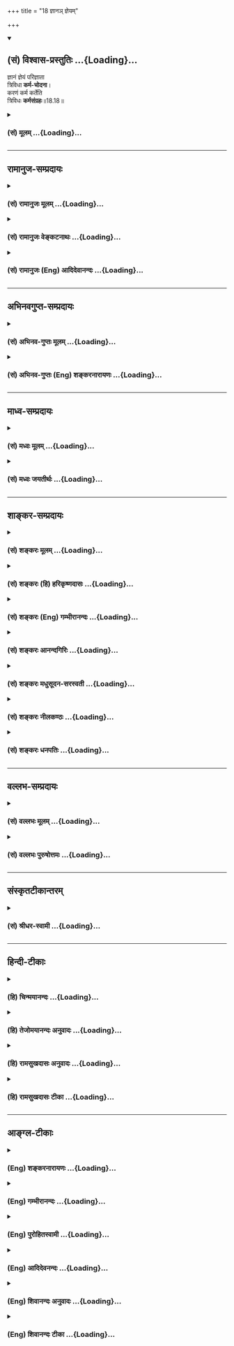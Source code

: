 +++
title = "18 ज्ञानञ् ज्ञेयम्"

+++
<div class="js_include" newlevelforh1="2" title="(सं) विश्वास-प्रस्तुतिः" unfilled url="/mahAbhAratam/vyAsaH/shlokashaH/06-bhIShma-parva/03-bhagavad-gItA-parva/saMskRtam/vishvAsa-prastutiH/18_moxa-saMnyAsa-yogaH/18_jnAna~n_jneyam.md">
<details open><summary><h2>(सं) विश्वास-प्रस्तुतिः ...{Loading}...</h2></summary>

ज्ञानं ज्ञेयं परिज्ञाता  
त्रिविधा **कर्म-चोदना**।  
करणं कर्म कर्तेति  
त्रिविधः **कर्मसंग्रहः**॥18.18॥
</details>
</div>
<div class="js_include collapsed" newlevelforh1="3" title="(सं) मूलम्" unfilled url="/mahAbhAratam/vyAsaH/shlokashaH/06-bhIShma-parva/03-bhagavad-gItA-parva/saMskRtam/mUlam/18_moxa-saMnyAsa-yogaH/18_jnAna~n_jneyam.md">
<details><summary><h3>(सं) मूलम् ...{Loading}...</h3></summary>

ज्ञानं ज्ञेयं परिज्ञाता त्रिविधा कर्मचोदना।  
करणं कर्म कर्तेति त्रिविधः कर्मसंग्रहः।।18.18।।
</details>
</div>


_________________
## रामानुज-सम्प्रदायः
<div class="js_include collapsed" newlevelforh1="3" title="(सं) रामानुजः मूलम्" unfilled url="/mahAbhAratam/vyAsaH/shlokashaH/06-bhIShma-parva/03-bhagavad-gItA-parva/saMskRtam/rAmAnujaH/mUlam/18_moxa-saMnyAsa-yogaH/18_jnAna~n_jneyam.md">
<details><summary><h3>(सं) रामानुजः मूलम् ...{Loading}...</h3></summary>

।।18.18।।**ज्ञानं** कर्तव्यकर्मविषयं ज्ञानम्; **ज्ञेयं** च कर्तव्यं
कर्म; **परिज्ञाता** तस्य बोद्धा इति **त्रिविधा कर्मचोदना**
बोधबोद्धव्यबोद्धृयुक्तो ज्योतिष्टोमादिकर्मविधिः इत्यर्थः। तत्र
बोद्धव्यरूपं कर्म त्रिविधं संगृह्यते **करणं कर्म कर्ता इति।** करणं
साधनभूतं द्रव्यादिकम्; कर्म यागादिकम्; कर्ता अनुष्ठाता इति।

</details>
</div>
<div class="js_include collapsed" newlevelforh1="3" title="(सं) रामानुजः वेङ्कटनाथः" unfilled url="/mahAbhAratam/vyAsaH/shlokashaH/06-bhIShma-parva/03-bhagavad-gItA-parva/saMskRtam/rAmAnujaH/venkaTanAthaH/18_moxa-saMnyAsa-yogaH/18_jnAna~n_jneyam.md">
<details><summary><h3>(सं) रामानुजः वेङ्कटनाथः ...{Loading}...</h3></summary>

  
  
।।18.18।। एवं सात्त्विकत्यागो विशोधितः अथ तदर्थंनित्यसत्त्वस्थः \[2।45\]
इत्यादिभिर्बहुधा प्राक्प्रसक्तसत्त्वोपादेयता निरवशेषं विशोध्या तत्र
मध्ये कर्मचोदनाप्रकारादिकथनं कथं सङ्गच्छते इत्यत्राऽऽह -- सर्वमिति।
कर्मचोदनाप्रकारोक्तिस्तदनुबन्धिषु ज्ञानादिषु गुणतस्त्रैविध्यं
प्रपञ्चयितुमित्यर्थः। कर्तव्यकर्मविषयमित्यादि ज्ञानज्ञेयज्ञातृशब्दाः
सामान्यविषया अपि कर्मचोदनात्रैविध्यार्थत्वाद्विशेषपरा इति भावः। एतेन
ज्ञानशब्दस्यात्र शास्त्रपरत्वव्याख्या निरस्ता।
प्रवर्तकवचनरूपचोदनास्वरूपविलक्षणानां ज्ञानादीनां कथं चोदनाभेदत्वोक्तिः
इत्यत्राऽऽह -- बोधबोद्धव्यबोद्धृयुक्त इति। ज्ञानादीनां
चोदनानुबन्धित्वमात्रेण विधाशब्दोक्तं प्रकारत्वमित्यर्थः। एवंत्रिविधः
कर्मसङ्ग्रहः इत्यत्र हेतुद्वयसहितस्वरूपेण
त्रैविध्यम्। अनुक्तविषयत्रैविध्यान्तरोक्तिशङ्काव्युदासाय त्रिष्वन्यतमं
विविच्यत इत्याह -- तत्रेति। सङ्ग्रहशब्दस्य कर्मणि व्युत्पत्तिमाह --
संगृह्यत इति। कर्मैव सङ्ग्रह इति कर्मधारयः; कर्मणो वा सङ्ग्रहः।
व्रीहिभिर्यजेत \[आप.श्रो.6।31।24\]दध्ना जुहोति \[आप.श्रौ.6।25।10\]
इत्यादिप्रतिपादितं क्रियाकरणमिह करणशब्देनोच्यते। फलापेक्षया तु कर्मण एव
करणत्वादित्यभिप्रायेणाऽऽहसाधनभूतं द्रव्यादिकमिति। आदिशब्देन
जात्यादिग्रहणम्। नन्वत्र ज्ञायतेऽनेनेति ज्ञानं; तदेव करणमित्युच्यते
ज्ञानादित्रयमेव हि करणकर्मकर्तृशब्दैर्विवृतमिति युक्तम् अत एव हिज्ञानं
कर्म च कर्ता च इत्यनन्तरानुवादसङ्गतिरिति चेत् -- मैवं;
शब्दस्वारस्याभावात्; उक्तमात्रस्य च शब्दान्तरेण पुनरभिधाने
प्रयोजनाभावात् उक्तावान्तरविभजनस्य तु विवेकोपयुक्तत्वादिति भावः।
कर्तृकरणसमभिव्याहारात्कर्मशब्दोऽपि कारकविशेषविषय इति शङ्कामपाकरोतिकर्म
यागादिकमिति। क्रियास्वरूपं हि गुणतस्त्रिविधं विभजिष्यत इति भावः।
नियोज्यावस्थतयापरिज्ञाता इति निर्दिष्ट एवानुष्ठात्रवस्थतया पुनः
कर्मशेषतया तत्प्रकारत्वेनकर्ता इति व्यपदिश्यत इत्याह -- कर्ता
अनुष्ठातेति।  
  

</details>
</div>
<div class="js_include collapsed" newlevelforh1="3" title="(सं) रामानुजः (Eng) आदिदेवानन्दः" unfilled url="/mahAbhAratam/vyAsaH/shlokashaH/06-bhIShma-parva/03-bhagavad-gItA-parva/saMskRtam/rAmAnujaH/english/AdidevAnandaH/18_moxa-saMnyAsa-yogaH/18_jnAna~n_jneyam.md">
<details><summary><h3>(सं) रामानुजः (Eng) आदिदेवानन्दः ...{Loading}...</h3></summary>

18.18 (i) 'Knowledge' means this knowledge about the acts which ought to be performed. (ii) The 'object of knowledge' is the act which ought to be performed. (iii) 'The knower' is the person who knows that act. The meaning is that the injunction to do acts, like Jyotistoma etc., is a combination of knowledge, object of knowledge, and the knower. Among these, action itself, which is the object of knowledge, is briefly described as threefold - these being the instrument, action and the agent. The instrument forms the materials etc., which are the means. The action consists of the sacrifice etc. The agent is the performer.

</details>
</div>


_________________
## अभिनवगुप्त-सम्प्रदायः
<div class="js_include collapsed" newlevelforh1="3" title="(सं) अभिनव-गुप्तः मूलम्" unfilled url="/mahAbhAratam/vyAsaH/shlokashaH/06-bhIShma-parva/03-bhagavad-gItA-parva/saMskRtam/abhinava-guptaH/mUlam/18_moxa-saMnyAsa-yogaH/18_jnAna~n_jneyam.md">
<details><summary><h3>(सं) अभिनव-गुप्तः मूलम् ...{Loading}...</h3></summary>

।।18.18।। ज्ञानमिति। कर्मणि चोदना प्रवृत्तीच्छा। तत्समये येषाम्
अबोधमात्रनिष्ठत्वात् ज्ञानज्ञेयज्ञातृश्रुतिवाच्यता ( -- वाच्यतया );
तेषामेव सम्यग्ग्रहणरूपं यत् फलाभिसंधानेन आत्मीयबुद्ध्या स्वीकरणम्;
अहमेतत् भोक्ष्ये; यतो मया कृतम् इत्येवं रूपम् तत्समये तथा
निर्वर्त्तनावसरे करणकर्मकर्तृशब्दाभिधेयत्वम्; आविष्टत्वात्। अतो योगिनाम्
आवेशो नास्तीति तान् प्रति करणादिगिरां प्रसङ्गो नास्ति; अपि तु
ज्ञानादिमात्रे +++(K ज्ञानमात्र एव )+++ एव \[ इति \] तात्पर्यम्।

</details>
</div>
<div class="js_include collapsed" newlevelforh1="3" title="(सं) अभिनव-गुप्तः (Eng) शङ्करनारायणः" unfilled url="/mahAbhAratam/vyAsaH/shlokashaH/06-bhIShma-parva/03-bhagavad-gItA-parva/saMskRtam/abhinava-guptaH/english/shankaranArAyaNaH/18_moxa-saMnyAsa-yogaH/18_jnAna~n_jneyam.md">
<details><summary><h3>(सं) अभिनव-गुप्तः (Eng) शङ्करनारायणः ...{Loading}...</h3></summary>

18.18 Jnanam etc. Prompting-in-action : the will to exert. At that time
those things which - because they exist in one's thought alone - are
referable by the terms knowledge, obect-of-knowledge and
knowing-subject; at the time of that will (to exert) taking the form 'I
shall enjoy it; for it is caused by me' as well as at the time of
executing th act, the very same things-because they are fully absorbed
\[in desire for fruits\] - get the names instrument, object and agent.
Therefore, because there is no such absorption \[in desire for fruits\]
in the case of the men of Yoga, there is no room in their action for the
expressions instrument etc.; rather they exist only as knowledge etc.
This is the purport here. Now \[the Lord\] speaks to explain, in brief,
the classification of all these six items, basing on the classification
of the Strands :-

</details>
</div>


_________________
## माध्व-सम्प्रदायः
<div class="js_include collapsed" newlevelforh1="3" title="(सं) मध्वः मूलम्" unfilled url="/mahAbhAratam/vyAsaH/shlokashaH/06-bhIShma-parva/03-bhagavad-gItA-parva/saMskRtam/madhvaH/mUlam/18_moxa-saMnyAsa-yogaH/18_jnAna~n_jneyam.md">
<details><summary><h3>(सं) मध्वः मूलम् ...{Loading}...</h3></summary>

।।18.18।। एवं तर्हि न पुरुषमपेक्ष्य विधिः; अकर्तृत्वादित्यत आह --
ज्ञानमिति। त्रिविधा कर्मचोदना एतत् त्रिविधमपेक्ष्य कर्मविधिरिति
त्रिविधेत्युच्यते। कारणानि सङ्क्षिप्याऽऽह -- करणमिति। कर्मसंग्रहः
कर्मकारणसंग्रहः। अधिष्ठानादि कारण एवान्तर्भूतम्। तथा ह्यृग्वेदखिलेषु --
ज्ञानं ज्ञेयं ज्ञानिनं च ह्यपेक्ष्य विधिरुत्थितः। करणं चैव कर्ता च
कर्मकारणसंग्रह इति। अकर्तृत्वेऽपि
विधिद्वारेश्वरप्रसादादिच्छोत्पत्त्योक्तकारणैः कर्मद्वारा पुरुषार्थो
भवतीति। ईश्वराधीनत्वेऽपि विधिद्वारा नियतस्तेनैव। यदि चेच्छादिर्जायते
तर्हि कारितमेवेश्वरेण। फलं च नियतम्। वस्तुतोऽकर्तृत्वेऽपि आभिमानिकं
कर्तृत्वं तस्यैव। स्वातन्त्र्यं च जडमपेक्ष्यैवेति न
प्रवृत्तिविधिवैयर्थ्यम्। सर्वं चैतदनुभवोक्तप्रमाणसिद्धमिति न पृथक्
प्रमाणमुच्यते।

</details>
</div>
<div class="js_include collapsed" newlevelforh1="3" title="(सं) मध्वः जयतीर्थः" unfilled url="/mahAbhAratam/vyAsaH/shlokashaH/06-bhIShma-parva/03-bhagavad-gItA-parva/saMskRtam/madhvaH/jayatIrthaH/18_moxa-saMnyAsa-yogaH/18_jnAna~n_jneyam.md">
<details><summary><h3>(सं) मध्वः जयतीर्थः ...{Loading}...</h3></summary>

।।18.18।। यदि न जीवस्य कारणत्वं कथं तर्हि तज्ज्ञानादेरुत्तरवाक्ये कर्मणां
मूलकारणत्वमुच्यते ज्ञानादित्रयं कर्मणां प्रवर्त्तकमितीत्याशङ्क्य
तस्यार्थान्तरं विवक्षुस्तन्निवर्त्यामाशङ्कामाह -- **एवं तर्ही**ति। यदि
जीवो न कर्मणां कारणमित्यर्थः। विधिः श्रौतः स्मार्तश्च। न प्रवर्तेत ततश्च
तद्वैयर्थ्यप्रसङ्ग इति शेषः। एवं तर्हीत्युक्तस्यैव विवरणम् --
**अकर्तृत्वादि**ति। जीवस्य घटवदिति शेषः। ननु ज्ञानादिरूपेण
कर्मचोदनायास्त्रैविध्यमयुक्तम्; अनुपयुक्तं च कथमुच्यते नियोक्तुः प्रेरणं
हि विधिः; न च तज्ज्ञानादित्रयरूपम्। न चानेनोक्तशङ्कानिवृत्तिरित्यत आह --
**त्रिविधे**ति। स्पष्टप्रतीत्यर्थोऽनुवादः। इत्यत्रेति शेषः। एतत्
ज्ञानादिकम्। कर्मविधिः प्रवर्तते; जीवं प्रतीति शेषः। इतिशब्दो हेतौ।
त्रिविधेत्युच्यते कर्मचोदना निमित्तकनैमित्तिकभावेनाभेदोपचार इत्यर्थः।
कर्मकारणानामुक्तत्वात्किमिदं पुनरुच्यते इत्यत आह -- **कारणानी**ति। तर्हि
कर्मसङ्ग्रह इति कथं कारणसङ्ग्रहः इति वक्तव्यत्वादित्यत आह --
**कर्मे**ति। कर्मशब्देन तत्कारणानि लक्ष्यन्त इत्यर्थः। यदि पञ्चानां
कारणानामयं सङ्ग्रहस्तर्हि कस्य कुत्रान्तर्भावः इत्यत आह --
**अधिष्ठानादी**ति। आदिपदेन दैवपदोक्तमदृष्टं
गृह्यते। कांस्यपात्र्याभुङक्तेदैवेन कृतमन्यथा इत्यादिवत्साधकतमत्वेन
विवक्षितत्वात्विवक्षातः कारकाणि भवन्ति इति वचनात्। न चादिपदेन चेष्टायाः
सङ्ग्रहः तत्र कारकान्तर्भावस्यैवौचित्यात्; कर्मेति पृथग्ग्रहणाच्च। न च
कर्मादृष्टङ्कर्म चेष्टा इत्यन्यत्र व्याख्यातत्वात्। कर्तुरीप्सिततमं कर्म
\[अष्टा.1।4।49\] इति कश्चित्। तदसत्; पञ्चसु कारणेषु
तस्यागृहीतत्वात्। श्लोकार्थे श्रुतिसम्मतिं चाऽऽह -- **तथा ही**ति।
कर्मेत्यावर्तनीयम्। तत्रैकं व्यस्तम्; परं समस्तम्। ननुज्ञानं ज्ञेयं
इत्यनेन कथमुक्तशङ्कानिरासः इत्यत आह -- **अकर्तृत्वेऽपी**ति।
अपराधीनकर्तृत्वाभावेऽपि जीवस्य न तं प्रति विधिवैयर्थ्यम्। कुतः इति
हेतोरित्यन्वयः। विधिशब्देन तत् ज्ञानमुपलक्ष्यते इच्छेत्यनेन प्रयत्नोऽपि।
उक्तकारणैरधिष्ठानादिभिः। अनेन ज्ञानं विधिविषयं
चेच्छाप्रयत्नलक्षणमधिष्ठानादिलक्षणं पुरुषार्थलक्षणं च परिज्ञाता सर्वज्ञ
ईश्वरश्च सर्वप्रेरको जीवे सन्निहितोऽस्ति। अतस्तं प्रति कर्मचोदनेत्यर्थः
सूचितो भवति। **एतदुक्तं भवति** -- नापराधीनकर्तृत्वं विधिविषयत्वे
प्रयोजकं येन जीवं प्रति कमविधिवैयर्थ्यं स्यात्। तथा सतीश्वरस्याऽपि
विधिविषयत्वापातात्; किन्तु यस्य स्वसम्बन्धितया विधिज्ञानं कर्म तत्फलं
चोद्दिश्येच्छा,तदनुगुणश्च प्रयत्नोऽधिष्ठानादिसन्निधानं कर्मसम्बन्धः
फलभाक्त्वं चास्ति। तं प्रति कर्मविधयः प्रवर्तन्ते। अस्ति चेदं समस्तं
परमेश्वरप्रसादायत्तं जीव इति कथं न तं प्रति कर्मविधयः स्युः
एतत्सङ्ग्रहवाक्यमुत्तरवाक्यैर्विव्रीयते। नन्वीश्वरश्चेत्प्रेरको
जीवशरीरेऽभ्युपगतस्तदा तत्प्रसादादेवेच्छाप्रयत्नयोरुत्पादनात्। किन्तु
विधिज्ञानमङ्गीक्रियत इत्यत आह -- **ईश्वरे**ति। इच्छति प्रयतते चेति शेषः।
अनेन विधिद्वारेश्वरप्रसादादिच्छोत्पत्त्येतद्विवृतं भवति। उक्तकारणैः कर्म
भवतीत्युक्तम्; तेनाधिष्ठानादीनां स्वव्यापारे स्वातन्त्र्यं प्राप्तं
तन्निरासार्थमाह -- **यदि चे**ति। ईश्वरेणैव कर्म अधिष्ठानादीनि
निमित्तमात्राणि कृत्वा कारितं भवति। अत्र णिचं प्रयुञ्जानस्य
स्वातन्त्र्यं चेति वक्ष्यमाणाभिप्रायः। कर्मद्वारा पुरुषार्थो भवतीति
पुरुषार्थसाधने कर्मणां प्राधान्यं प्राप्तमत आह -- **फलं चे**ति।
ईश्वरेणैवेति वर्तते; यद्वायदि च इत्यादिना वाक्यद्वयेन विधिविषयतासिद्धये
कर्मफलसम्बन्धस्य काकतालीयता निराक्रियते। इदं च नेश्वरमुक्तजडेषु
विध्यविषयेष्वस्ति; किन्तु संसारिष्वेवेति भवति प्रयोजकम्। एवमेकं गीतोक्तं
कारणमुक्त्वा भाष्यकारः कारणान्तरं चाऽऽह -- **वस्तुत** इति। वस्तुतः
परमार्थतः। अभिमानिकमहङ्कारकारितं भ्रान्तिप्रतीतम्। तस्य जीवस्य;
एवेत्यवधारणेनास्य जीवं प्रति विधिप्रवृत्तौ प्रयोजकत्वं समर्थयते।
परमेश्वरकृतासु क्रियासु स्वस्य स्वातन्त्र्यं मन्यमानस्यापराधिनो
विधिबन्धलक्षणो दण्ड इति भावः। प्रकारान्तरमाह -- **स्वातन्त्र्यं चे**ति।
तस्येति वर्तते। स्यादिदं विधिप्रवृत्ति(प्रवृत्तिविधि इति पाठः
कृष्णाचार्याणाम्)वैयर्थ्यम्। यदि जीवस्य क्रियास्वातन्त्र्यलक्षणं
कर्तृत्वं सर्वथा न स्यात्। न चैवम्; ईश्वरायत्तस्य तस्याङ्गीकारात्
अपराधीनापेक्षया तदभावोक्तेः। न चैवं जडतौल्यमित्यत आह --
**जडमपेक्ष्ये**ति। अधिकमिति शेषः। जडं हि तदा परकृतेन नोदनादिना
क्रियावद्भवति। न त्वागन्तुककारणमन्तरेण स्वेच्छया जीवस्त्वनादिसिद्धया
परमेश्वरप्रसादायत्तया सत्तातुल्यया क्रियाशक्त्या कर्तेति युक्तस्तं प्रति
कर्मविधिरिति। नन्वेतत्सर्वं कुतः प्रमाणात्प्रतिपत्तव्यं इत्यत आह --
**सर्वं चे**ति। अनुभवेनोक्तप्रमाणैश्च विधिज्ञाने
सतीच्छोत्पत्तिरित्यादिकं अनुभवसिद्धम्। ईश्वरप्रसादात् इत्यादिकं
तुयथानियुक्तोऽस्मि इत्याद्युदाहृतागमसिद्धम्। पृथक् पुनः।

</details>
</div>


_________________
## शाङ्कर-सम्प्रदायः
<div class="js_include collapsed" newlevelforh1="3" title="(सं) शङ्करः मूलम्" unfilled url="/mahAbhAratam/vyAsaH/shlokashaH/06-bhIShma-parva/03-bhagavad-gItA-parva/saMskRtam/shankaraH/mUlam/18_moxa-saMnyAsa-yogaH/18_jnAna~n_jneyam.md">
<details><summary><h3>(सं) शङ्करः मूलम् ...{Loading}...</h3></summary>

।।18.18।। --,**ज्ञानं** ज्ञायते अनेन इति सर्वविषयम् अविशेषेण उच्यते। तथा
**ज्ञेयं** ज्ञातव्यम्; तदपि सामान्येनैव सर्वम् उच्यते। तथा **परिज्ञाता**
उपाधिलक्षणः अविद्याकल्पितः भोक्ता। इति एतत् त्रयम् अविशेषेण सर्वकर्मणां
प्रवर्तिका **त्रिविधा** त्रिप्रकारा कर्मचोदना। ज्ञानादीनां हि त्रयाणां
संनिपाते हानोपादानादिप्रयोजनः सर्वकर्मारम्भः स्यात्। ततः पञ्चभिः
अधिष्ठानादिभिः आरब्धं वाङ्मनःकायाश्रयभेदेन त्रिधा राशीभूतं त्रिषु
करणादिषु संगृह्यते इत्येतत् उच्यते -- **करणं** क्रियते अनेन इति बाह्यं
श्रोत्रादि; अन्तःस्थं बुद्ध्यादि; **कर्म** ईप्सिततमं कर्तुः क्रियया
व्याप्यमानम्; **कर्ता** करणानां व्यापारयिता उपाधिलक्षणः; **इति
त्रिविधः** त्रिप्रकारः **कर्मसंग्रहः;** संगृह्यते अस्मिन्निति संग्रहः;
कर्मणः संग्रहः कर्मसंग्रहः; कर्म एषु हि त्रिषु समवैति; तेन अयं त्रिविधः
कर्मसंग्रहः।। अथ इदानीं क्रियाकारकफलानां सर्वेषां गुणात्मकत्वात्
सत्त्वरजस्तमोगुणभेदतः त्रिविधः भेदः वक्तव्य इति आरभ्यते --,

</details>
</div>
<div class="js_include collapsed" newlevelforh1="3" title="(सं) शङ्करः (हि) हरिकृष्णदासः" unfilled url="/mahAbhAratam/vyAsaH/shlokashaH/06-bhIShma-parva/03-bhagavad-gItA-parva/saMskRtam/shankaraH/hindI/harikRShNadAsaH/18_moxa-saMnyAsa-yogaH/18_jnAna~n_jneyam.md">
<details><summary><h3>(सं) शङ्करः (हि) हरिकृष्णदासः ...{Loading}...</h3></summary>

।।18.18।। इस प्रकार शास्त्रके आशयका उपसंहार करके अब कर्मोंका प्रवर्तक
बतलाया जाता है --, ज्ञान -- जिसके द्वारा कोई पदार्थ जाना जाय। यहाँ ज्ञान
शब्दसे सामान्यभावसे सर्व पदार्थविषयक ज्ञान कहा गया है। वैसे ही ज्ञेय
अर्थात् जाननेमें आनेवाला पदार्थ; यह भी सामान्य भावसे समस्तका ही वर्णन
है। तथा परिज्ञाता अर्थात् उपाधियुक्त अविद्याकल्पित भोक्ता; इस प्रकार जो
यह इन तीनोंका समुदाय है; यही सामान्यभावसे समस्त कर्मोंकी प्रवर्तक तीन
प्रकारकी कर्मचोदना है। क्योंकि उक्त ज्ञान आदि तीनोंके सम्मिलित होनेपर ही
त्याग और ग्रहण आदि जिनके प्रयोजन हैं; ऐसे समस्त कर्मोंका आरम्भ होता है।
अब अधिष्ठानादि पाँच हेतुओंसे जिसकी उत्पत्ति है तथा मन; वाणी और शरीररूप
आश्रयोंके भेदसे जिसके तीन वर्ग किये गये हैं; ऐसे समस्त कर्म; करण आदि तीन
कारकोंमें संगृहीत हैं। यह बात बतलायी जाती है -- करण -- जिसके द्वारा कर्म
किया जाय; अर्थात् श्रोत्रादि दस बाह्य इन्द्रियाँ और बुद्धि आदि
चार,अन्तःकरण। कर्म -- जो कर्ताका अत्यन्त इष्ट हो और क्रियाद्वारा सम्पादन
किया जाय। कर्ता -- श्रोत्रादि करणोंको अपनेअपने व्यापारमें नियुक्त
करनेवाला उपाधिस्वरूप जीव। इस प्रकार यह त्रिविध कर्मसंग्रह है। जिनमें कुछ
संगृहीत किया जाय उसका नाम संग्रह है; अतः कर्मोंके संग्रहका नाम
कर्मसंग्रह है क्योंकि इन तीन कारकोंमें ही कर्म संगृहीत है। इसलिये यह तीन
प्रकारका कर्मसंग्रह है।

</details>
</div>
<div class="js_include collapsed" newlevelforh1="3" title="(सं) शङ्करः (Eng) गम्भीरानन्दः" unfilled url="/mahAbhAratam/vyAsaH/shlokashaH/06-bhIShma-parva/03-bhagavad-gItA-parva/saMskRtam/shankaraH/english/gambhIrAnandaH/18_moxa-saMnyAsa-yogaH/18_jnAna~n_jneyam.md">
<details><summary><h3>(सं) शङ्करः (Eng) गम्भीरानन्दः ...{Loading}...</h3></summary>

18.18 Jnanam, knowledge (-being derived in the sense of 'that through
which something is known', jnana means knowledge concerning all things
in general-): so also jneyam, the object of knowledge (-that also is a
reference to all objects in general-); similarly, parijnata, the knower,
the experiencer, a product of ignorance, who partakes of the nature of
the limiting adjuncts;-thus, this tripartite group formed by these is
the trividha, threefold; karma-codana, inducement ot action, inducer of
all actions in general. For, it is when the three, viz knowledge etc.,
combine that commencement of all actions meant either for acceptance or
rejection \[Acceptance, rejection or indifference.\] are possible. After
that, what are initiated by the five, viz locus etc., and are grouped in
three ways according to the differences of their being based on speech,
mind and body become comprehended under the three, viz instrument etc.
This is what is being stated: Karma-sangrahah, the comprehension \[It is
well know that actions are based on the three-instrument etc.\] of
actions; iti, comes under; trividhah, three heads, three classes; viz
karanam, the instrument (-derived in the sense of that through which
anything is done-), i.e. the external (organs) (ear etc.) and the
internal (organs) (intellect etc.); karma, the object (-derivatively
meaning that which is most cherished by the subject and is achieved
through an act-); and karta, the subject (agent), who employs the
instrument etc., who partakes of the nature of the limiting adjuncts.
Sangrahah is derived thus: that in which something is comprehended. The
comprehension of action (karma) is karma-sangrahah. Indeed, action
becomes included in these three. Hence is this 'threefold comprehension
of action'. Now then, since action, instrument and result are all
constituted by the gunas, it becomes necessary to state the three fold
variety in them based on the differences among the gunas, viz sattva,
rajas and tamas. Hence it is begun:

</details>
</div>
<div class="js_include collapsed" newlevelforh1="3" title="(सं) शङ्करः आनन्दगिरिः" unfilled url="/mahAbhAratam/vyAsaH/shlokashaH/06-bhIShma-parva/03-bhagavad-gItA-parva/saMskRtam/shankaraH/AnandagiriH/18_moxa-saMnyAsa-yogaH/18_jnAna~n_jneyam.md">
<details><summary><h3>(सं) शङ्करः आनन्दगिरिः ...{Loading}...</h3></summary>

।।18.18।। शास्त्रार्थोपसंहारानन्तर्यमथेत्युक्तमिदानीमिति
प्रवर्तकोपदेशापेक्षावस्थोक्ता। कर्मणां; येषु विदुषां नाधिकारोऽविदुषां
चाधिकारस्तेषामित्यर्थः। ज्ञानशब्दस्य करणव्युत्पत्त्या
ज्ञानमात्रार्थत्वमाह -- **ज्ञानमिति।** ज्ञेयशब्दस्यापि तद्वदेव
ज्ञातव्यमात्रार्थत्वमाह -- **तथेति।** उपाधिलक्षणत्वं
तत्प्रधानत्वमुपहितत्वं तस्यावस्तुत्वार्थमविद्याकल्पितविशेषणम्। एतदेव
त्रयं सर्वकर्मप्रवर्तकमित्याह -- **इत्येतदिति।** सर्वकर्मणां
प्रवर्तकमित्यध्याहर्तव्यम्। चोदनेति क्रियायाः प्रवर्तकं वचनमिति
भाष्यानुसारेण चोदनाशब्दार्थमाह -- **प्रवर्तिकेति।** सर्वकर्मणामिति
पूर्वेण संबन्धः। त्रैविध्यं ज्ञानादिना प्रागुक्तं; कर्मणां चोदनेति
विग्रहः। तेषां सर्वकर्मप्रवर्तकत्वमनुभवेन साधयति -- **ज्ञानादीनामिति।**
हानोपादानादीत्यादिपदेनोपेक्षा विवक्षिता। करणमित्यादेस्तात्पर्यमाह --
**तत इति।** ज्ञानादीनां प्रवर्तकत्वादित्यर्थः। उक्तेऽर्थे
श्लोकभागमवतारयति -- **इत्येतदिति।** बाह्यमन्तःस्थं च द्विविधं करणं
करणव्युत्पत्त्या कथयति -- **करणमिति।** उक्तलक्षणं कर्मैव स्फुटयति --
**कर्तुरिति।** स्वतन्त्रो हि कर्ता स्वातन्त्र्यं च कारकाप्रयोज्यस्य
तत्प्रयोक्तृत्वमित्याह -- **कर्तेति।** कथमुक्ते त्रिविधे कर्म संगृह्यते
तत्राह -- **कर्मेति।** कर्मणो हि प्रसिद्धं कारकाश्रयत्वमिति भावः।

</details>
</div>
<div class="js_include collapsed" newlevelforh1="3" title="(सं) शङ्करः मधुसूदन-सरस्वती" unfilled url="/mahAbhAratam/vyAsaH/shlokashaH/06-bhIShma-parva/03-bhagavad-gItA-parva/saMskRtam/shankaraH/madhusUdana-sarasvatI/18_moxa-saMnyAsa-yogaH/18_jnAna~n_jneyam.md">
<details><summary><h3>(सं) शङ्करः मधुसूदन-सरस्वती ...{Loading}...</h3></summary>

।।18.18।। पूर्वमधिष्ठानादिपञ्चकस्य क्रियाहेतुत्वेनात्मनः
सर्वकर्मासंस्पर्शित्वमुक्तं; संप्रति तमेवार्थं
ज्ञानज्ञेयादिप्रक्रियारचनया त्रैगुण्यभेदव्याख्यया च विवरीतुमुपक्रमते --
ज्ञानं ज्ञेयमिति। ज्ञानं विषयप्रकाशक्रिया। ज्ञेयं तस्य कर्म। परिज्ञाता
तस्याश्रयो भोक्तान्तःकरणोपाधिपरिकल्पितः। एतेषां त्रयाणां,सन्निपाते हि
हानोपादानादिसर्वकर्मारम्भः स्यादत एतत्त्रयं सर्वेषां कर्मणां प्रवर्तकं
तदेतदाह त्रिविधा कर्मचोदनेति। चोदनेति प्रवर्तकमुच्यतेचोदनेति क्रियायाः
प्रवर्तकं वचनमाहुः इति शाबरे;चोदना चोपदेशश्च विधिश्चैकार्थवाचिनः इति
भाट्टे च वचने क्रियाप्रवर्तकवचनत्वं यद्यपि चोदनापदशक्यतया प्रतीयते तथापि
वचनत्वं विहाय प्रवर्तकमात्रमिह लक्ष्यते ज्ञानादिषु वचनत्वाभावात्। एवंच
प्रेरणीयत्वं प्रेरकत्वं चानात्मन एव नात्मन इत्यभिप्रायः। तथा करणं
साधकतमं बाह्यं श्रोत्राद्यन्तस्थं बुद्ध्यादि। कर्म कर्तुरीप्सिततमं
क्रियया व्याप्यमानमुत्पाद्यमाप्यं विकार्यं संस्कार्यं च। कर्ता च
इतरकारकाप्रयोज्यत्वे सति सकलकारकाणां प्रयोक्ता क्रियाया
निर्वर्तकश्चिदचिद्ग्रन्थिरूप इति त्रिविधस्त्रिप्रकारः कर्म संगृह्यते
समवैत्यत्रेति कर्मसंग्रहः
कर्माश्रयश्चकारार्थादितिशब्दात्संप्रदानमपादानमधिकरणं च
राशित्रयान्तर्भूतं। एवं कारकषट्कमेव त्रिविधं क्रियाया आश्रयो नतु कूटस्थ
आत्मेत्यर्थः। कर्मप्रेरकस्य कर्माश्रयस्य च
कारकरूपत्वात्त्रैगुण्यात्मकत्वाच्चाकारकस्वभावो गुणातीतश्चात्मा
सर्वकर्मासंस्पर्शीत्यभिप्रायः। अथवा ज्ञानं प्रेरणारूपं लिङादिशब्दजन्यं;
ज्ञेयं तस्य ज्ञानस्य विषयत्वेन लिङादिशब्दस्वरूपं प्रेरकं; परिज्ञाता तस्य
ज्ञानस्याश्रयः प्रेरणीय इत्येवं त्रिविधा कर्मचोदना कर्म क्रिया
पुरुषव्यापाररूपा भावना तद्विषया चोदना प्रेरणा विधिरूपा
शाब्दीभावनेत्यर्थः। तथा करणं सेतिकर्तव्यताकं साधनं धात्वर्थः; कर्म
भाव्यं स्वर्गादिफलं; कर्ता फलकामनावान्पुरुषः क्रियाया निर्वर्तक इत्येवं
त्रिविधः कर्मसंग्रहः कर्मणः पुंव्यापाररूपस्यार्थभावनायाः संग्रहः
संक्षेपः। तदेवमर्थभावनारूपपुंप्रयत्नस्य विधेयस्याभावाच्छब्दभावनारूपो
विधिर्न शुद्धमात्मानं गोचरयति कारकाश्रयत्वाद्विधिविधेययोगः।
तदुक्तंत्रैगुण्यविषया वेदा निस्त्रैगुण्यो भवार्जुन इति। कारकाणां च
त्रैगुण्यरूपत्वमनन्तरमेव व्याख्यास्यत इत्यभिप्रायः। अत्र
प्रसङ्गाद्विधिश्चिन्त्यते प्रवृत्तिहेतुत्वेन। प्रेरणा
तावत्सर्वलोकानुभवसिद्धा। राज्ञा प्रेरितो बालेन प्रेरितो ब्राह्मणेन
प्रेरितोऽहमिति हि प्रवर्तमाना वक्तारो भवन्ति। सा च प्रवर्तना
प्रवर्तकराजादिनिष्ठा। तत्रोत्कृष्टस्य निकृष्टंप्रति प्रवर्तना आज्ञा
प्रेषणेति चोच्यते। निकृष्टस्योत्कृष्टंप्रति प्रवर्तना याञ्चा अध्येषणेति
चोच्यते। समस्य समं प्रत्युत्कर्षनिकर्षौदासीन्येन प्रवर्तना
अनुज्ञाऽनुमतिरिति चोच्यते। ते चाज्ञादयो ज्ञानविशेषा इच्छाविशेषा वा
चेतनधर्मा एव लोके प्रसिद्धाः; वेदे तु विधिनाहंप्रेरितः करोमीति
व्यवहर्तारो भवन्ति। तत्र स्वयमचेतनत्वादपौरुषेयत्वाच्च वैदिकस्य विधेर्न
चेतनधर्मेणाज्ञादिना प्रेरकता संभवत्यतः स्वधर्मेणैव साभ्युपगन्तव्या
गत्यन्तरासंभवात्। स एव च धर्मश्चोदना प्रवर्तना प्रेरणा विधिरुपदेशः
शब्दभावनेति चोच्यते। तत्र केचिदलौकिकमेव शब्दव्यापारं कल्पयन्ति। अन्ये तु
क्लृप्तेनैवोपपत्तौ नालौकिककल्पनां सहन्ते। प्रवर्तना हि
प्रवृत्तिहेतुर्व्यापारः। विधिशब्दस्य चाख्यातत्वेन दशलकारसाधारणेनोपाधिना
पुरुषप्रवृत्तिरूपार्थभावनांप्रति वाचकत्वं तज्ज्ञानहेतुत्वमिति यावत्। सा
च ज्ञातैवानुष्ठातुं शक्यत इति तद्धीहेतोरपि शब्दस्य तद्धेतुत्वं परंपरया
भवत्येव। तत्र विधिशब्दस्य पुरुषप्रवृत्तिरूपभावनाज्ञानहेतुर्व्यापारः
पुरुषप्रवृत्तिवाचकस्तद्वाचकशक्तिमत्तया विधिशब्दज्ञानं स एव च तस्य
प्रवृत्तिहेतुर्व्यापार इति प्रवर्तनाभिधानीयकं लभते। ज्ञानद्वारेणैव
शब्दस्य प्रवृत्तिजनकत्वात् ज्ञानजनकव्यापारातिरिक्तव्यापारकल्पने
मानाभावात् ज्ञानजनकश्च व्यापारस्तस्य स्वज्ञानं शक्तिज्ञाने
शक्तिविशिष्टस्वज्ञानं च। तत्राद्ययोरन्यतरस्य शब्दभावनात्वं तृतीयस्य तु
तत्र करणत्वमिति विवेकः। एवं स्थिते निष्कर्षः -- विधिना स्वज्ञानं जन्यते
प्रवर्तनात्वेनाभिधीयतेपीति विधिज्ञानमेव शब्दभावना तस्यां च
पुरुषप्रवृत्तिरूपार्थभावनैव भाव्यतयान्वेति। करणतया च
प्रवृत्तिवाचकशक्तिमद्विधिज्ञानमेव भावनासाध्यस्यापि फलावच्छिन्नां भावनां
प्रति करणत्वं फलकरणत्वादेव यागस्येव स्वर्गभावनां प्रति न विरुध्यते। तथाच
पुरुषः स्वप्रवृत्तिं भावयेत्। केनेत्यपेक्षायां
पुरुषप्रवृत्तिवाचकशक्तिमत्तया ज्ञातेन विधिशब्देनेतिकरणांशपूरणं।
कथमित्याकाङ्क्षायां अर्थवादैः स्तुत्वेतीतिकर्तव्यतांशपूरणं; इयं गौः
क्रय्येति लौकिके विधौ बहुक्षीरा जीवद्वत्सा स्त्र्यपत्या
समांसमीनेत्यादिलौकिकार्थवादवत्। समां समां प्रतिवर्षं प्रसूयते सा गौः।
नन्वाख्यातत्वेन विधिशब्दादुपस्थिता पुरुषप्रवृत्तिर्भाव्यतयान्वेतु; करणं
तु कथमनुपस्थिमन्वेति। उच्यते। विधिशब्दस्तावच्छ्रवणेनोपस्थापितस्तस्य
पुरुषप्रवृत्तिवाचकशक्तिरपि स्मरणेनोपस्थापिता तदुभयवैशिष्ट्यं
तन्निष्ठाज्ञातता च मनसेति वाचकशक्तिमत्तया ज्ञातो विधिशब्द उपस्थित एव।
अनेन यच्छक्नुयात्तद्भावयेदिति प्रतिशब्दं
स्वाध्यायविधितात्पर्याच्छब्दातिरिक्तेनोपस्थितमपि शाब्दबोधे भासत एव यथा
ज्योतिष्टोमादि नामधेयं यथावा लिङ्गविनियोज्यो मन्त्रः।
तदुक्तमाचार्यैरुद्भिदधिकरणेअनुपस्थितिविशेषमाविशिष्टे बुद्धिर्न भवति न
त्वनभिहितविशेषणेति एवमर्थवादानामुपस्थितिः। श्रोत्रेण प्राशस्त्यस्य तु
तैरेव लक्षणया तदुभयनिष्ठज्ञाततायास्तु,मनसेत्यर्थवादैः प्रशस्तत्वेन
ज्ञात्वेतीतिकर्तव्यतांशान्वयोऽप्युपपन्न एव। ननु किं प्राशस्त्यम्। न
तावत्फलसाधनत्वं; तस्ययागेन भावयेत्स्वर्गम् इत्यर्थभावनान्वयवशेन
विधिवाक्यादेव लब्धत्वान्नान्यत्प्रवृत्तावनुपयोगात्। उच्यते।
बलवदनिष्टाननुबन्धित्वं प्राशस्त्यं तच्च नेष्टहेतुत्वज्ञानाल्लभ्यते।
इष्टहेतावपि कलञ्जभक्षणादावनिष्टहेतुत्वस्यापि दर्शनात्। विहितश्येनफलस्य च
शत्रुवधायानिष्टानुबन्धित्वं दृष्टं; अतो यावत्साधनस्य फलस्य
चानिष्टहेतुत्वं नोच्यते तावदिष्टहेतुत्वेन ज्ञातेऽपि तत्र पुरुषो न
प्रवर्तते। अतएवोक्तंफलतोऽपि च यत्कर्म नानर्थेनानुबध्यते।
केवलप्रीतिहेतुत्वात्तद्धर्म इति कथ्यते इति। अतः स्वतः फलतो
वानर्थाननुबन्धित्वरूपप्राशस्त्यबोधनेनार्थवादा विधिशक्तिमुत्तम्भन्ति। क
उत्तम्भः स्वतः फलतो वार्थाननुबन्धित्वशङ्कायाः प्रवृत्तिप्रतिबन्धिकाया
विगमः। इदमेव च विधेः प्रवृत्तिजनने साहाय्यमर्थवादैः क्रियत इति
विधिरर्थवादसाकाङ्क्षः। एवमर्थवादा अप्यभिधया गौण्या वा वृत्त्या भूतमर्थं
वदन्तोऽपि स्वाध्यायविध्यापादितप्रयोजनवत्त्वलाभाय विधिसाकाङ्क्षाः सोऽयं
नष्टाश्वदग्धरथवत्संप्रयोगः; यथैकस्य दग्धस्य रथस्य जीवद्भिरश्वैरन्यस्य
विद्यमानस्य रथस्याविद्यमानाश्वस्य संप्रयोगः परस्परस्यार्थवत्त्वाय
तथार्थवादानां प्रयोजनांशो विधिना पूर्यते विधेश्च शब्दभावनाया
इतिकर्तव्यतांशोऽर्थवादैरिति। तदिदमुभयोः श्रवणे पूर्णमेव वाक्यमेकस्य
श्रवणे त्वन्यस्य कल्पनया पूरणीयम्। यथावसन्ताय कपिञ्जलानालभेत इति
विधावर्थवादांशोऽश्रुतोऽपि कल्प्यतेप्रतितिष्ठन्ति ह वा य एता
रात्रीरुपयन्ति इत्याद्यर्थवादे विध्यंशः। तथाच सूत्रंविधिना
त्वेकवाक्यत्वात्स्तुत्यर्थेन विधीनां स्युः इति। विधिना स्तुतिसाकाङ्क्षेण
प्रयोजनसाकाङ्क्षाणामर्थवादानामेकवाक्यत्वाद्विधीनां विधेयानां
स्तुत्यर्थेन स्तुतिप्रयोजनेन स्तुतिरूपे(च्छालाक्षणिकेन)ण
प्रयोजनसाकाङ्क्षेण लाक्षणिकेनार्थेन वानर्थक्याभावादर्थवादा धर्मे
प्रमाणानि स्युरिति तस्यार्थः। ननु य एव लौकिकाः शब्दास्त एव वैदिकास्त एव
चामीषामर्था इति न्यायाद्विधिशब्दस्य लोके यत्र शक्तिर्गृहीता वेदेऽपि
तदर्थकेनैव तेन भवितव्यं; लोके च प्रेषणादिपुरुषधर्मवाचित्वं क्लृप्तमिति
वेदे शब्दभावनावाचित्वं कथमुपपद्यते। उच्यते। लोकवेदयोरैकरूप्यमेव। तथाहि
लोके प्रेषणादिकं न तेन तेन रूपेण विधिपदवाच्यं अननुगमेन
नानार्थत्वप्रसङ्गात्तद्वदेव भावनावाचित्वोपपत्तेश्च; किंतु
प्रेषणाध्येषणानुज्ञास्वस्तिप्रवर्तनात्वमेकं; तच्च शब्दव्यापारेऽपि
तुल्यमिति तदेव लिङादिपदवाच्यं तच्च लौकिकशब्दे नास्त्येव। तत्र
राजादीनामेव प्रवर्तकत्वात्। प्रवर्तकव्यापार एव हि प्रेषणात्वेन इत्यादिना
न विधिपदवाच्यं किंतु प्रवर्तनात्वेन वाच्यं। प्रवर्तना प्रवर्तकत्वं च
राजादेरिव वेदस्याप्यनुभवसिद्धम्। ननु वेदेऽपि प्रवर्तनावानीश्वरः
कल्प्यतां लोके राजादिवत्तदुक्तंविधिरेव तावद्गर्भ इव श्रुतिकुमार्याः
पुंयोगे मानम् इति। न; वेदस्यापौरुषेयत्वात्। नहि वेदस्य कर्ता पुरुषो लोके
वेदे वा प्रसिद्धः। तत्कल्पने च तज्ज्ञानप्रामाण्यापेक्षया वेदप्रामाण्ये
निरपेक्षत्वेन स्थितं स्वतःप्रामाण्यं भग्नं स्यात्। बुद्धवाक्येऽपि
प्रामाण्यप्रसङ्गाच्च। ईश्वरवचनत्वे समानेऽपि बुद्धवाक्यं न प्रमाणं
वेदवाक्यं तु प्रमाणमिति सुभगाभिक्षुकन्यायप्रसङ्गः।
महाजनानामुभयसिद्धत्वाभावेन तत्परिग्रहापरिग्रहाभ्यामपि विशेषानुपपत्तेः।
ईश्वरप्रेरणायाः लोकवेदसाधारणत्वेन लोकेऽपि राजादीनां प्रेरकत्वं स्यात्।
ईश्वरप्रेरणायां स्थितायामेव राजादिरप्यसाधारणतया प्रेरक इति चेत् हन्त सा
तिष्ठतु न वा; किं त्विहाप्यसाधारणः प्रेरको वेद एव राजादिस्थानीय इत्यागतं
मार्गे। ईश्वरप्रेरणायाः साधारणाया असाधारणप्रेरणासहकारेणैव
प्रवर्तकत्वात्। किंच ईश्वरप्रेरणायां सर्वोऽपि विहितं कुर्यादेव ननु
कश्चिदपि लङ्घ्येत्। निषिद्धेऽपि चेश्वरप्रेरणास्त्येव। अन्यथा न कोऽपि
तत्र प्रवर्तेतेति तदपि विहितं स्यात्। तथाचोक्तंअज्ञो जन्तुरनीशोऽयमात्मनः
सुखदुःखयोः। ईश्वरप्रेरितो गच्छेत्स्वर्गं वा श्वभ्रमेव वा।
तस्माद्राजादिरिव वेदोऽपि स्वप्रवर्तनां ज्ञापयन्निच्छोपहारमुखेन
प्रवर्तयतीति सिद्धं लोकवेदयोरैकरूप्यम्। पूर्वमीमांसकानां स्वतन्त्रो
वेदो; ब्रह्ममीमांसकानां तु ब्रह्मविवर्तस्तत्परतन्त्रो वेद इति यद्यपि
विशेषस्तथापि श्वसिततुल्यत्वेन वेदस्यापौरुषेयत्वमुभयेषामपि समानम्। अत्र च
प्रवृत्त्यनुकूलव्यापारवत्त्वं प्रवर्तनात्वं सखण्डोऽखण्डो वोपाधिस्तस्मिन्
विधिपदशक्येऽपि तदाश्रयविशेषोपस्थितिर्गवादितुल्यैवानुकूलव्यापारत्वं वा
शक्यं प्रवृत्त्यंशस्त्वाख्यातत्वेन शक्त्यन्तरलभ्यैव दण्डीत्यत्र
संबन्धिनि मतुबर्थे प्रकृत्यर्थं दण्डांशवत् फलसाधनताबोध एव प्रेरणा तामेव
कुर्वन् प्रेरको विधिरतः फलसाधनतैव प्रेरणात्वेन विधिपदशक्येति
मण्डनाचार्याः। फलसाधनता चार्थभावनान्वयलभ्येत्युक्तं प्राक्। इममेव च
पक्षं पार्थसारथिप्रभृतयः पण्डिताः प्रतिपन्नाः। औपनिषदानामपि
केषांचिदिष्टसाधनतावादोऽनेनैव मतेनोपपादनीयः। इष्टसाधनत्वं स्वरूपेणैव
लिङादिपदशक्यं न प्रेरणात्वेनेति तार्किकाः। तन्न।
गौरवादन्यलभ्यत्वादन्वयायोग्यत्वाच्च,इच्छाविषयसाधनत्वापेक्षया
प्रवर्तनात्वमतिलघ्विच्छातद्विषययोरप्रवेशात्। इच्छाज्ञानस्यापि
प्रवृत्तिज्ञानवत् प्रवृत्तिहेतुत्वापातात् वस्तुगत्या य
इच्छाविषयस्तत्साधनमितिशब्देन प्रतिपादयितुमशक्यत्वात् साधनत्वमात्रस्यैव
शक्यत्वे च तेनैव प्रत्ययेनोपस्थापितया प्रवृत्त्या सह श्रुत्या
तदन्वयसंभवे पदान्तरोपस्थापितस्वर्गेण सहवाक्येन तदन्वयासंभवात्
प्रवर्तनात्व एव पर्यवसानं श्रुत्या वाक्यस्य बाधात् प्रत्ययश्रुतेः
पदश्रुतितोऽपि बलीयस्त्वेन पशुना यजेतेत्यत्र प्रकृत्यर्थं पशुं विहाय
प्रत्ययार्थेन करणेन सहैवैकत्वस्यान्वयादेकं करणं पशुरिति वचनव्यक्त्या
क्रत्वङ्गत्वमेकत्वस्य स्थितं किमु वक्तव्यं
पदान्तरसमभिव्याहाररूपाद्वाक्याद्बलीयस्त्वमिति। वाक्यार्थान्वयलभ्यत्वाच्च
नेष्टसाधनत्वं पदार्थः। तथाहि प्रवर्तनाकर्मभूता
पुरुषप्रवृत्तिरूपार्थभावना किं केन कथमित्यंशत्रयवती विधिना लघुत्वेन
प्रतिपाद्यत इत्युक्तं प्राक्। अपुरुषार्थकर्मिकायां च तस्यां
प्रवर्तनानुपपत्तेरेकपदोपस्थापितमप्यपुरुषार्थं धात्वर्थं विहाय
भिन्नपदोपात्तमन्यविशेषणमपि कथमिदमसंबन्धेन साध्यतान्वययोग्यं स्वर्गमेव
पुरुषार्थं स्वाभाव्यतयालम्बते। स्वर्गं कामयते स्वर्गकाम इति कर्मण्यणि
द्वितीयाया अन्तर्भूतत्वात् यजतेरकर्मकत्वेन स्वर्गमित्युक्तेनानन्वयाच्च।
अतएव यत्र कामिपदं न श्रूयते तत्रापि तत्कल्प्यते यथाप्रतितिष्ठन्ति ह वा य
एता रात्रीरुपयन्ति इत्यादौ प्रतिष्ठाकामा रात्रिसत्रमुपेयुरित्यादि। एवंच
लब्धभाव्यायां तस्यां समानपदोपस्थापितो धात्वर्थ एव करणतयान्वेति
भाव्यांशस्य कर्मिविषयेणाविरुद्धत्वात्; सुब्विभक्तियोग्ये धात्वर्थनामधेये
ज्योतिष्टोमादौ तृतीयाश्रवणात्; यत्र नामधेये द्वितीया श्रूयते तत्रापि
व्यत्ययानुशासनेन तृतीयाकल्पनात्। तदुक्तं महाभाष्यकारैरग्निहोत्रं
जुहोतीति तृतीयार्थे द्वितीयेति। अतएव तैः प्रकृतिप्रत्ययौ प्रत्ययार्थं सह
ब्रूतस्तयोः प्रत्ययार्थः प्राधान्येन प्रकृत्यर्थो गुणत्वेनेति
प्रत्ययार्थं भावनां प्रति धात्वर्थस्य गुणत्वेन करणत्वमुक्तम्; आख्यातं
क्रियाप्रधानमिति वदद्भिर्निरुक्तकारैरप्येतदेवोक्तं। भावार्थाधिकरणे च
तथैव स्थितम्। तेन सर्वत्र प्रत्ययार्थं प्रति धात्वर्थस्य
करणत्वेनैवान्वयनियमः। अतएव गुणविशिष्टधात्वर्थविधौ धात्वर्थानुवादेन
केवलगुणविधौ च मत्वर्थलक्षणाविधेर्विप्रकृष्टविषयत्वं च। यथा; सोमेन
यजेतेति विशिष्टविधौ सोमवता यागेनेति; दध्ना जुहोतीति गुणविधौ दधिमता
होमेनेति। नामधेयान्वये तु सामानाधिकरण्योपपत्तेर्धात्वर्थमात्रविधानाच्च न
मत्वर्थलक्षणा न वा विधिविप्रकर्षः। तदेवंज्योतिष्टोमेन यजेत स्वर्गकामः
इत्यत्राख्यातार्थो भावयेदिति किमित्याकाङ्क्षायां कर्मिविषयं स्वर्गमिति
विधिश्रुतेर्बलीयस्त्वादाकाङ्क्षाया उत्कटत्वाच्च। तथाच स्थितं षष्ठाद्ये।
ततः केनेत्यपेक्षिते यागेनेति तृतीयान्तपदसमानाधिकरणत्वात्
करणत्वेनैवान्वयनियमाच्च किंनाम्नेत्यपेक्षिते ज्योतिष्टोमेनेति
तन्नाम्नेत्यर्थः। शब्दादनुपस्थितोऽपि ज्योतिष्टोमशब्दो भासत एव शाब्दबोधे
श्रवणेनोपस्थापितस्तात्पर्यवशान्नामधेयान्वये च न विभक्त्यर्थो द्वारं नञि
वाच्यार्थान्वय इव; तेन मत्वर्थलक्षणमन्तरेणैव
ज्योतिष्टोमशब्दवतेत्यन्वयलाभः। तथाच कविप्रयोगः;हिमालयो नाम नगाधिराजः इति
हिमालयनामवानित्यर्थः। एवमिहप्रभिन्नकमलोदरे मधूनि मधुकरः पिबती
त्यादावगृहीतसङ्गतिकैकपदवति वाक्ये मधुकरादिपदं स्वरूपेणैव भासते
नामधेयवन्नार्थमुपस्थापयति प्रागगृहीतसङ्गतिकत्वात्। अतएव मधुकरशब्दवाच्य
इत्यपि लक्षणानन्वयः शक्यज्ञानपूर्वकत्वाल्लक्ष्यज्ञानस्य। स्वरूपतस्तु
शब्दे भाते वाच्यवाचकसंबन्धः पश्चात्कल्प्यते संसर्गनिर्वाहायेति। तदयं
वाक्यार्थः -- ज्योतिष्टोमनाम्ना यागेन स्वर्गमिष्टं भावयेदिति।
कथमित्यपेक्षिते श्रुतिलिङ्गवाक्यप्रकरणस्थानसमाख्याभिः
सामवायिकारादुपकारकाङ्गग्रामपूर्त्येति; विकृतौ प्रकृतिवदित्युपबन्धेन
नित्ये यथाशक्तीत्युपबन्धेन मुख्यालाभे प्रतिनिधायापीति यावन्न्यायलभ्यं
तत्पूरणम्। एवंच यागस्य स्वर्गावच्छिन्नभावनाकरणत्वेन स्वर्गकारणत्वं
करणत्वेन च साक्षात्कर्तृव्यापारविषयत्वरूपं कृतिसाध्यत्वं
श्रुत्यर्थाभ्यां लभ्यत इति तदुभयमपि न लिङादिपदवाच्यम्। अप्राप्ते
शास्त्रमर्थवत् इति न्यायादनन्वयाच्चेष्टसाधनमिति समासे गुणभूतमिष्टपदं
स्वर्गकाम इति समासान्तरगुणभूतेन स्वर्गपदेन कथमन्वियादिष्टस्वर्गसाधनमिति।
नहि राजपुरुषो वीरपुत्र इत्यत्र वीरपदराजपदयोरन्वयोस्ति पदार्थः
पदार्थेनान्वेति नतु पदार्थैकदेशेनेति न्यायात्।
करणविभक्त्यन्तज्योतिष्टोमादिनामधेयानन्वयप्रसङ्गादिदोषाश्चास्मिन्पक्षे
द्रष्टव्याः। एतेनेष्टसाधनत्वमनिष्टसाधनत्वं कृतिसाध्यत्वमिति त्रयमपि
विध्यर्थ इत्यपास्तमतिगौरवादर्थवादानां सर्वथा वैयर्थ्यापत्तेश्च। अतएव
कृतिसाध्यत्वमात्रं विध्यर्थ इत्यपि न;
भावनाकरणत्वेनार्थलभ्यत्वादित्युक्तेः। अलौकिको नियोगस्त्वलौकिकत्वादेव न
विध्यर्थः। पराक्रान्तं चात्र सूरिभिः। तस्मादनन्यलभ्या लघुता च प्रेरणैव
लिङादिपदवाच्येति स्थितं। प्रवर्तकं तु ज्ञानं वाक्यार्थमर्यादालभ्यमन्यदेव
सर्वेषामपि वादिनां आख्यातार्थ एवंच विशेष्यतया भासते न धात्वर्थो न
नामार्थः स्वर्गकामो वेति चोक्तप्रायमेव। तेन च
यागानुकूलकृतिमान्स्वर्गकाम,इति तार्किकमतं
पुरुषविशेष्यकवाक्यार्थज्ञानमपास्तम्। संक्षेपेण मतं
भाट्टमिदमत्रोपपादितम्। यद्वक्तव्यमिहान्यत्तदनुसन्धेयमाकरात्।

</details>
</div>
<div class="js_include collapsed" newlevelforh1="3" title="(सं) शङ्करः नीलकण्ठः" unfilled url="/mahAbhAratam/vyAsaH/shlokashaH/06-bhIShma-parva/03-bhagavad-gItA-parva/saMskRtam/shankaraH/nIlakaNThaH/18_moxa-saMnyAsa-yogaH/18_jnAna~n_jneyam.md">
<details><summary><h3>(सं) शङ्करः नीलकण्ठः ...{Loading}...</h3></summary>

।।18.18।। समाप्तः सात्त्विकत्यागोपपादनोपयोगी
आत्मनोऽकर्तृत्वोपपादनप्रकारः। अत्राह साङ्ख्यः -- यदुक्तं पञ्चैते; तस्य
हेतव इति; यच्चोक्तं न हन्तीति तन्मृष्यामहे। नह्यपरिणामी चेतनः
परिस्पन्दात्मकस्य कायिकादिभेदेन त्रिविधस्य कर्मणः कर्ता भवतीति वक्तुं
युज्यते। यत्तु न निबध्यत इति भोक्तृत्वमुक्तमपि प्रत्याख्यातं तन्न
मृष्यामहे। नहि कुलालादयः स्वप्रयुक्ता एव घटादीन्निर्वर्तयन्ति किंतु
भोक्तृपुरुषप्रयुक्ताः। अन्यथा भोक्तॄणामभावे व्यर्थैव
तत्प्रवृत्तिरित्यापतति। एवं प्रधानमात्राभूताः कर्त्रादयः पुरुषस्य
भोगापवर्गसाधनप्रयुक्ताः,सर्वाणि कर्माणि निर्वर्तयन्ति। तस्मात्पुरुषस्य
भोक्तृस्वभावत्वादकर्तृत्वानुसंधानपूर्वकमपि कृतं कर्म भोक्त्राऽवश्यमेव
भोक्तव्यमिति सात्त्विकत्यागेऽपि कर्मालेपवचनमसंगतमिति। अत्र प्रतिविधत्ते
-- **ज्ञानं ज्ञेयमिति।** ज्ञानं ज्ञायते प्रकाश्यते वस्तुतत्त्वमनेनेति
प्रत्यक्षादिप्रमाणजन्यो घटादिप्रकाशः स च वर्तमानोऽतीतो वा। ज्ञेयं
बोधविषयो घटादिः। परिज्ञाता विषयी साभासधीरूपो यो भोक्तेत्युच्यते।
एवंरूपप्रकारत्रयवती त्रिविधा कर्मणां चोदना। त्रयं समुच्चितं सत्कर्मणि
प्रवर्तकमित्यर्थः। सत्यपि ज्ञेये ज्ञातरि वा ज्ञाने प्रवृत्त्यनुपपत्तेः।
ज्ञाने ज्ञातरि च सति देशकालव्यवहिते ज्ञेये प्रवृत्त्यनुपपत्तेः। सत्यपि
संस्कारात्मके ज्ञाने ज्ञेये च सन्निहिते तथापि सुषुप्तौ
प्रमात्रभावात्प्रवृत्त्यदर्शनादेतत्त्रयं
त्रिदण्डविष्टम्भवदन्योन्यापेक्षं सत् हानोपादानोपेक्षाबुद्धिरूपं कार्यं
जनयित्वा हानाद्यनुकूले व्यापारे प्रवर्तयतीति कर्तृपदाभिधेयमित्यर्थः।
चोदनेति कर्तरि नन्द्यादिल्युप्रत्ययान्तत्वे चोदनाशब्दः कर्तृवाची। लिङ्गं
त्वविवक्षितम्। लिङ्गमशिष्यं लोकाश्रयत्वाल्लिङ्गस्येति वा। तथा
करणमिन्द्रियम्। कर्म तेन यत्क्रियमाणं विषयग्रहणम्। कर्ता पूर्वोक्त एव
परिज्ञाता। एतत्त्रयं समुदितं सत् कर्मसंग्रहः कर्मणः ईप्सिततमस्य भोग्यस्य
संग्रहः संगृह्यतेऽस्मिन्निति संश्लेषस्थानं भोक्तेत्यर्थः। सत्यपि भोक्तरि
करणे च क्रियां विना भोगासंभवात् क्रियायाश्चाश्रयं विना
स्वरूपालाभादाश्रयस्य करणं विना
भोक्तृत्वाङ्गकर्तृत्वानुपपत्तैश्चैतत्त्रयं मिलितं सत् भोक्तेत्युच्यत
इत्यर्थः। तथा च श्रुतिःआत्मेन्द्रियमनोयुक्तं भोक्तेत्याहुर्मनीषिणः इति।
इन्द्रियं प्रसिद्धम्। मन इत्यनेन बुद्धिरेव गृह्यते। युक्तं
इन्द्रियद्वारा मतेर्भोग्येन सह संबन्धक्रिया। इन्द्रियं च मनश्च युक्तं
चेति विग्रहे इन्द्रियमनोयुक्तमिति द्वन्द्वैकवद्भावः। एतत्त्रयं भोक्ता
आत्मेत्याहुर्मनीषिण इति श्रुत्यर्थः। एवं हि श्रुतिस्मृत्योर्व्याख्याने
तयोर्मूलमूलिभावो युज्यते नान्यथा। तथा च कर्तृवत् भोक्तुरपि
अनात्मगणपतितत्वाद्भोक्तृत्वं भोगकर्तृत्वमिति निर्वचनाद्यः कर्ता स एव
भोक्तेति प्रतिपादनादहमकर्ताऽभोक्तेति चानुसंधानपूर्वकं कर्माणि कुर्वतः
कर्तृत्वभोक्तृत्वकृतः कर्मलेपो नास्तीति सिद्धम्। भाष्यस्य चायमेवार्थः।
ये तु करणं क्रियायाः साधकतमं दशविधं बाह्यं मनोबुद्धिरूपमान्तरम्। कर्म
कर्तुरीप्सिततमं क्रियया व्याप्यमानं उत्पाद्यमाप्यं विकार्यं संस्कार्यं
चेति चतुर्विधम्। कर्ता कारकान्तरप्रयोजकश्चिदचिद्ग्रन्थिः। एतत्त्रयं
कर्मसंग्रहः। कर्माश्रयः कर्तेत्यर्थः। तथा ज्ञानं विषयप्रकाशनशक्तिः।
ज्ञेयं विषयः। परिज्ञाता ज्ञानाश्रयो भोक्ता। एतत्त्रयं कर्मणि
प्रवर्तकमिति व्याचक्षते। तेषामपि आत्मा न कर्ता नापि साङ्ख्यानामिव
भोक्तृत्वेन प्रकृतेः प्रवर्तक इत्येवाशयः। तथापि क्रियया व्याप्यमानस्य
वक्ष्यमाणसात्त्विकादिभेदानर्हस्य घटादिरूपस्य कर्मणः कर्तृकोटौ
प्रवेशायोगः। तस्य क्रियाश्रयत्वमात्रविवक्षायां प्रकृते तत्कथनानुपयोगश्च
स्पष्टः। तथा अस्माकं तु घटादिव्यापकक्रियायाः कर्मशब्दवाच्यत्वं मुख्यम्।
कर्तृकोटिप्रवेशश्च क्रियाक्रियावतोर्धर्मधर्मिणोरभेदापेक्षया युज्यते। तथा
ज्ञानं प्रकाशनक्रियेति मते
क्रियारूपेऽस्मिन्प्रवर्तकज्ञानान्तरस्यापेक्षेति तत्र
तत्रान्यस्यान्यस्यापेक्षेत्यनवस्था दुर्निवारा।

</details>
</div>
<div class="js_include collapsed" newlevelforh1="3" title="(सं) शङ्करः धनपतिः" unfilled url="/mahAbhAratam/vyAsaH/shlokashaH/06-bhIShma-parva/03-bhagavad-gItA-parva/saMskRtam/shankaraH/dhanapatiH/18_moxa-saMnyAsa-yogaH/18_jnAna~n_jneyam.md">
<details><summary><h3>(सं) शङ्करः धनपतिः ...{Loading}...</h3></summary>

।।18.18।। आत्मनः कर्तत्वं फलसंबन्धित्वं च नास्तीत्युक्तं तदेवोपपादयितुं
कर्मणां प्रवर्तकमाह -- ज्ञानमिति। ज्ञायतेऽनेनेति
करणव्युत्पत्त्याऽविशेषेण सर्वविषं ज्ञानमात्रमुच्यते। तथा ज्ञेयमपि
सामान्येनैव ज्ञातव्यं सर्वमुच्यते। तथा
परिज्ञाताऽविद्याकल्पितोपाधिप्रधानो भोक्तेत्येवं त्रिविधा कर्मचोदना।
कर्मणां प्रवर्तकं त्रिविधमित्यर्थः। करणं क्रियतेऽनेनेति बाह्यं
श्रोत्राद्याभ्यन्तरं बुद्य्धादि। कर्मेप्सततमं कर्तुः क्रियया
व्याप्यमानम्। कर्ता स्वतन्त्रः स्वाचन्त्र्यं च कारकाप्रयोज्यस्य
तत्प्रयोक्तृत्वं तत्प्रयोक्तृत्वं तत्प्रयोक्तृत्वं
अविद्याकल्पितोपाधिप्रधानो व्यापारयति इति त्रिविधः कर्मसंग्रहः
संगृह्यतेऽस्मिन्निति संग्रहः कर्मणास्त्रिषु समवेतत्वात् अयं त्रिविधः
कर्मसंग्रहः। ज्ञानादीनां हि त्रयणां सन्निपाते हानोपादानोपेक्षाप्रयोजनः
सर्वकर्मारम्भो भवतीति ज्ञानादिरुपा त्रिविधा कर्मचोदनोच्यते। ततश्च
पञ्चभिरधिष्ठानादिभिरारब्धं वाङ्गनःकायाशयभेदेन त्रिधा राशीभूतं त्रुषु
करणादिषु संगृह्यत इति करणादिरुपस्त्रिविधः कर्मसंग्रह उच्यत इति भावः।
अत्र भाष्यस्यास्य सामान्यरुपत्वात्तदविरोधेन व्याख्यानान्तराण्यपि
निर्दुष्टान्युपादेयानि।

</details>
</div>


_________________
## वल्लभ-सम्प्रदायः
<div class="js_include collapsed" newlevelforh1="3" title="(सं) वल्लभः मूलम्" unfilled url="/mahAbhAratam/vyAsaH/shlokashaH/06-bhIShma-parva/03-bhagavad-gItA-parva/saMskRtam/vallabhaH/mUlam/18_moxa-saMnyAsa-yogaH/18_jnAna~n_jneyam.md">
<details><summary><h3>(सं) वल्लभः मूलम् ...{Loading}...</h3></summary>

।।18.18।। ज्ञानमिति। अत उक्तमिदं सर्वं सत्त्ववृद्ध्यैव भवति सर्वस्येति
सत्त्वस्योपादेयताज्ञापनाय सर्वत्र सत्त्वादिगुणकृतं वैचित्र्यं
प्रपञ्चयिष्यन् कर्मचोदनाप्रकारं तावदाह -- ज्ञानमिति। ज्ञेयं साधनं
कर्तव्यकर्मविषयकं; कर्त्तव्यं कर्म; परिज्ञाता एवंविधकर्मज्ञः; इति
त्रिविधः कर्मविधिरुच्यते। तदुक्तं भट्टैः -- चोदना चोपदेशश्च
विधिश्चैकार्थवाचिनः इति। एवं वेदे त्रिगुणमयः कर्मविधिरित्यर्थः।
अतएवोक्तं -- त्रैगुण्यविषया वेदाः \[2।45\] इति। तत्र साधितः
कर्मसंग्रहोऽपि त्रिविधः करणं कर्म कर्तेति करणं साधनभूतमिन्द्रियादिकं
द्रव्यादिकं च; कर्म यागादि; कर्त्ता तदनुष्ठाता।

</details>
</div>
<div class="js_include collapsed" newlevelforh1="3" title="(सं) वल्लभः पुरुषोत्तमः" unfilled url="/mahAbhAratam/vyAsaH/shlokashaH/06-bhIShma-parva/03-bhagavad-gItA-parva/saMskRtam/vallabhaH/puruShottamaH/18_moxa-saMnyAsa-yogaH/18_jnAna~n_jneyam.md">
<details><summary><h3>(सं) वल्लभः पुरुषोत्तमः ...{Loading}...</h3></summary>

  
  
।।18.18।। किञ्च। कर्मप्रेरणमपि त्रिगुणात्मकं; तत्फलं च त्रिगुणं
त्रिगुणानामेव कर्तॄणां भवति; निर्गुणस्य च फलाननुसन्धानेन मदाज्ञया
करणात्तत्तत्फलानधिकारित्वादपि बन्धो नास्तीत्याह -- ज्ञानमिति। ज्ञानं
फलस्वरूपावबोधपूर्वकात्माधीनत्वेनाऽवबोधः; ज्ञेयं फलसाधकं कर्म; परिज्ञाता
ज्ञानज्ञेययोः स्वरूपज्ञस्तदाश्रयभूतो जीवः। एवं ज्ञानादित्रयमधिकृत्य
कर्मचोदना कर्मप्रेरणा त्रिविधा। एवं करणं साधकं; कर्म तत्फलकक्रिया;
कर्त्ता क्रियाप्रवृत्तिमान्; इति अमुना प्रकारेण कर्मसङ्ग्रहः कर्म
संगृह्यतेऽस्मिन्निति कर्म सङ्ग्रहः। करणादित्रयमपि कारकं;
क्रियाश्रयात्मकः सोऽपि त्रिविधः। अनेन निर्गुणानधिकारित्वं निरूपितम्।  
  

</details>
</div>


_________________
## संस्कृतटीकान्तरम्
<div class="js_include collapsed" newlevelforh1="3" title="(सं) श्रीधर-स्वामी" unfilled url="/mahAbhAratam/vyAsaH/shlokashaH/06-bhIShma-parva/03-bhagavad-gItA-parva/saMskRtam/shrIdhara-svAmI/18_moxa-saMnyAsa-yogaH/18_jnAna~n_jneyam.md">
<details><summary><h3>(सं) श्रीधर-स्वामी ...{Loading}...</h3></summary>

।।18.18।। हत्वापि न हन्ति न निबध्यते इत्येतदेवोपपादयितुं कर्मचोदनायाः
कर्माश्रयस्य च कर्मफलादीनां च
त्रिगुणात्मकत्वान्निर्गुणस्यात्मनस्तत्संबन्धो नास्तीत्यभिप्रायेण
कर्मचोदनां कर्माश्रयं चाह **-- ज्ञानमिति।** ज्ञानमिष्टसाधनमेतदिति बोधः।
ज्ञेयमिष्टसाधनं कर्म। परिज्ञाता एवंभूतज्ञानाश्रयः। एवं त्रिविधा
कर्मचोदना। चोद्यते प्रवर्त्यते येनेति चोदना। ज्ञानादित्रितयं
कर्मप्रवृत्तिहेतुरित्यर्थः। यद्वा चोदनेति विधिरुच्यते। तदुक्तं
भट्टैःचोदना चोपदेशश्च विधिश्चैकार्थवाचिनः इति। ततश्चायमर्थःउक्तलक्षणं
त्रिगुणात्मकं ज्ञानादित्रयमवलम्ब्य कर्मविधिः प्रवर्तत इति।
तदुक्तन्त्रैगुण्यविषया वेदाः इति। तथाच करणं साधतकमम्। कर्म च
कर्तुरीप्सिततमम्। कर्ता क्रियानिर्वर्तकः। कर्म संगृह्यतेऽस्मिन्निति
कर्मसंग्रहः। करणादित्रिविधं कारकं क्रियाश्रय इत्यर्थः।
संप्रदानादिकारकत्रयं तु परंपरया क्रियानिर्वर्तकमेव केवलं नतु
साक्षात्क्रियाया आश्रयः। अतः करणादित्रितयमेव क्रियाश्रय इत्युक्तम्।

</details>
</div>


_________________
## हिन्दी-टीकाः
<div class="js_include collapsed" newlevelforh1="3" title="(हि) चिन्मयानन्दः" unfilled url="/mahAbhAratam/vyAsaH/shlokashaH/06-bhIShma-parva/03-bhagavad-gItA-parva/hindI/chinmayAnandaH/18_moxa-saMnyAsa-yogaH/18_jnAna~n_jneyam.md">
<details><summary><h3>(हि) चिन्मयानन्दः ...{Loading}...</h3></summary>

।।18.18।। कर्म के स्वरूप का युक्तियुक्त विवेचन करते हुए; भगवान् श्री
कृष्ण ने कर्म के सम्पादन के पाँच कारणों का वर्णन किया है तथा उनसे भिन्न
अकर्ता आत्मा का भी निर्देश किया है। उसी विषय का विस्तार करते हुए; अब वे
कर्म के त्रिविध प्रेरक तथा जिससे कर्म संभव होता है वह त्रिविध कर्म
संग्रह बताते हैं। प्रत्येक कर्म का प्रेरक है; विषय ज्ञान। इस ज्ञान की
सिद्धि के लिए जिन तीन तत्त्वों की आवश्यकता होती है; वे हैं ज्ञाता; ज्ञेय
अर्थात् ज्ञान का विषय तथा ज्ञान अर्थात् जानने की क्रिया से प्राप्त हुआ
ज्ञान। ज्ञाता; ज्ञेय और ज्ञान इन तीनों को वेदान्त की शब्दावली में
त्रिपुटी कहते हैं। इन तीनों के संबंध से ही कर्म के प्रवर्तक विषय का
ज्ञान होता है। कर्म की प्रेरणा तीन प्रकार से हो सकती है (1) ज्ञाता के मन
में उत्पन्न हुई इच्छा के रूप में; या (2) ज्ञेय वस्तु के प्रलोभन से; अथवा
(3) पूर्वानुभूत भोग (ज्ञात सुख) की स्मृति से। इन तीनों के अतिरिक्त कर्म
का प्रेरक अन्य कोई कारण नहीं है। अन्तकरण में कर्म की प्रेरणा उत्पन्न होने
के पश्चात् उसको पूर्ण करने के लिए कर्ता; करण और कर्म नामक त्रिपुटी की
आवश्यकता होती है; जिसे यहाँ त्रिविध कर्मसंग्रह कहा गया है। कामना से
प्रेरित जीव कर्म के क्षेत्र में कर्तृत्वाभिमान (मैं कर्ता हूँ) के साथ
प्रवेश करता है। यहाँ जीव कर्ता कहलाता है। यह कर्ता जीव जिस फल या लक्ष्य
की कामना करता है; उसे यहाँ कर्म शब्द से इंगित किया गया है। यहाँ कर्म का
तात्पर्य फल से है। कर्ता जीव को फल (कर्म) प्राप्त करने के लिए क्रिया करनी
पड़ती है। क्रिया के ये साधन करण कहे जाते हैं; जिनमें ज्ञानेन्द्रियाँ;
कर्मेन्द्रियाँ तथा मन बुद्धि का भी समावेश है। इस प्रकार; कर्ता; कर्म और
करण ये कर्म की त्रिपुटी अथवा कर्मसंग्रह कहे जाते हैं। इन तीनों में से
किसी एक के भी अभाव में कर्म संभव नहीं हो सकता। समस्त जगत् त्रिगुणात्मिका
प्रकृति का कार्य है। इसलिए; ज्ञान; कर्म और कर्ता में भी त्रिगुणों के
कारण त्रिविध भेद उत्पन्न होते हैं; जिनका; अब वर्णन किया जायेगा। भगवान्
कहते हैं

</details>
</div>
<div class="js_include collapsed" newlevelforh1="3" title="(हि) तेजोमयानन्दः अनुवादः" unfilled url="/mahAbhAratam/vyAsaH/shlokashaH/06-bhIShma-parva/03-bhagavad-gItA-parva/hindI/tejomayAnandaH/anuvAdaH/18_moxa-saMnyAsa-yogaH/18_jnAna~n_jneyam.md">
<details><summary><h3>(हि) तेजोमयानन्दः अनुवादः ...{Loading}...</h3></summary>

।।18.18।। ज्ञान, ज्ञेय और परिज्ञाता ये त्रिविध कर्म प्रेरक हैं, और, करण,
कर्म. कर्ता ये त्रिविध कर्म संग्रह हैं।।

</details>
</div>
<div class="js_include collapsed" newlevelforh1="3" title="(हि) रामसुखदासः अनुवादः" unfilled url="/mahAbhAratam/vyAsaH/shlokashaH/06-bhIShma-parva/03-bhagavad-gItA-parva/hindI/rAmasukhadAsaH/anuvAdaH/18_moxa-saMnyAsa-yogaH/18_jnAna~n_jneyam.md">
<details><summary><h3>(हि) रामसुखदासः अनुवादः ...{Loading}...</h3></summary>

।।18.18।। ज्ञान, ज्ञेय और परिज्ञाता -- इन तीनोंसे कर्मप्रेरणा होती है तथा
करण, कर्म और कर्ता -- इन तीनोंसे कर्मसंग्रह होता है।

</details>
</div>
<div class="js_include collapsed" newlevelforh1="3" title="(हि) रामसुखदासः टीका" unfilled url="/mahAbhAratam/vyAsaH/shlokashaH/06-bhIShma-parva/03-bhagavad-gItA-parva/hindI/rAmasukhadAsaH/TIkA/18_moxa-saMnyAsa-yogaH/18_jnAna~n_jneyam.md">
<details><summary><h3>(हि) रामसुखदासः टीका ...{Loading}...</h3></summary>

।।18.18।।***व्याख्या --***  \[इसी अध्यायके चौदहवें श्लोकमें भगवान्ने
कर्मोंके बननेमें पाँच हेतु बताये -- अधिष्ठान; कर्ता; करण; चेष्टा और दैव
(संस्कार)। इन पाँचोंमें भी मूल हेतु है -- कर्ता। इसी मूल हेतुको मिटानेके
लिये भगवान्ने सोलहवें श्लोकमें कर्तृत्वभाव रखनेवालेकी बड़ी निन्दा की और
सत्रहवें श्लोकमें कर्तृत्वभाव न रखनेवालेकी बड़ी प्रशंसा की। कर्तृत्वभाव
बिलकुल न रहे; यह साफसाफ समझानेके लिये ही अठारहवाँ श्लोक कहा गया
है। \]**ज्ञानं ज्ञेयं परिज्ञाता त्रिविधा कर्मचोदना --** ज्ञान; ज्ञेय और
परिज्ञाता -- इन तीनोंसे कर्मप्रेरणा होती है। ज्ञान को सबसे पहले कहनेमें
यह भाव है कि हरेक मनुष्यकी कोई भी प्रवृत्ति होती है तो प्रवृत्तिसे पहले
ज्ञान होता है। जैसे; जल पीनेकी प्रवृत्तिसे पहले प्यासका ज्ञान होता है;
फिर वह जलसे प्यास बुझाता है। जल आदि जिस विषयका ज्ञान होता है; वह ज्ञेय
कहलाता है और जिसको ज्ञान होता है; वह परिज्ञाता कहलाता है। ज्ञान; ज्ञेय
और परिज्ञाता -- तीनों होनेसे ही कर्म करनेकी प्रेरणा होती है। यदि इन
तीनोंमेंसे एक भी न हो तो कर्म करनेकी प्रेरणा नहीं होती।**परिज्ञाता**
उसको कहते हैं; जो **परितः** ज्ञाता है अर्थात् जो सब तरहकी क्रियाओंकी
स्फुरणाका ज्ञाता है। वह केवल ज्ञाता मात्र है अर्थात् उसे क्रियाओंकी
स्फुरणामात्रका ज्ञान होता है; उसमें अपने लिये कुछ चाहनेका अथवा उस
क्रियाको करनेका अभिमान आदि बिलकुल नहीं होता। कोई भी क्रिया करनेकी स्फुरणा
एक व्यक्तिविशेषमें ही होती है। इसलिये शब्द; स्पर्श; रूप; रस और गन्ध --
इन विषयोंको लेकर सुननेवाला; स्पर्श करनेवाला; देखनेवाला; चखनेवाला और
सूँघनेवाला -- इस तरह अनेक कर्ता हो सकते हैं परन्तु उन सबको जाननेवाला एक
ही रहता है; उसे ही यहाँ,**परिज्ञाता** कहा है।**करणं कर्म कर्तेति
त्रिविधः कर्मसंग्रहः --** कर्मसंग्रहके तीन हेतु हैं -- करण; कर्म तथा
कर्ता। इन तीनोंके,सहयोगसे कर्म पूरा होता है। जिन साधनोंसे कर्ता कर्म
करता है; उन क्रिया करनेके साधनों(इन्द्रियों आदि)को करण कहते हैं।
खानापीना; उठनाबैठना; चलनाफिरना; आनाजाना आदि जो चेष्टाएँ की जाती हैं;
उनको कर्म कहते हैं। करण और क्रियासे अपना सम्बन्ध जोड़कर कर्म करनेवालेको
कर्ता कहते हैं। इस प्रकार इन तीनोंके मिलनेसे ही कर्म बनता है। भगवान्को
यहाँ खास बात यह बतानी है कि कर्मसंग्रह कैसे होता है अर्थात् कर्म
बाँधनेवाला कैसे होता है कर्म बननेके तीन हेतु बताते हुए भगवान्का लक्ष्य
मूल हेतु कर्ता को बतानेमें है क्योंकि कर्मसंग्रहका खास सम्बन्ध कर्तासे
है। यदि कर्तापन न हो तो कर्मसंग्रह नहीं होता; केवल क्रियामात्र होती
है। कर्मसंग्रहमें करण हेतु नहीं है क्योंकि करण कर्ताके अधीन होता है।
कर्ता जैसा कर्म करना चाहता है; वैसा ही कर्म होता है; इसलिये कर्म भी
कर्मसंग्रहमें खास हेतु नहीं है। साङ्ख्यसिद्धान्तके अनुसार खास बाँधनेवाला
है -- अहंकृतभाव और इसीसे कर्मसंग्रह होता है। अहंकृतभाव न रहनेसे
कर्मसंग्रह नहीं होता अर्थात् कर्म फलजनक नहीं होता। इस मूलका ज्ञान
करानेके लिये ही भगवान्ने करण और कर्मको पहले रखकर कर्ताको कर्मसंग्रहके
पासमें रखा है; जिससे यह खयालमें आ जाय कि बाँधनेवाला कर्ता ही है।  
  
***सम्बन्ध --***  गुणातीत होनेके उद्देश्यसे अब आगेके श्लोकसे
त्रिगुणात्मक पदार्थोंका प्रकरण आरम्भ करते हैं।

</details>
</div>


_________________
## आङ्ग्ल-टीकाः
<div class="js_include collapsed" newlevelforh1="3" title="(Eng) शङ्करनारायणः" unfilled url="/mahAbhAratam/vyAsaH/shlokashaH/06-bhIShma-parva/03-bhagavad-gItA-parva/english/shankaranArAyaNaH/18_moxa-saMnyAsa-yogaH/18_jnAna~n_jneyam.md">
<details><summary><h3>(Eng) शङ्करनारायणः ...{Loading}...</h3></summary>

18.18. The instrument of knowledge, the object-of-knowledge, and the knowing subject-the prompting-in-action, consisting of these three-fold elements is \[itself\] the proper grasping of action with three-fold elements viz., the instrument, the object and the agent.

</details>
</div>
<div class="js_include collapsed" newlevelforh1="3" title="(Eng) गम्भीरानन्दः" unfilled url="/mahAbhAratam/vyAsaH/shlokashaH/06-bhIShma-parva/03-bhagavad-gItA-parva/english/gambhIrAnandaH/18_moxa-saMnyAsa-yogaH/18_jnAna~n_jneyam.md">
<details><summary><h3>(Eng) गम्भीरानन्दः ...{Loading}...</h3></summary>

18.18 Knowledge, the object the knowledge and the knower-this is the threefold inducement to action. The comprehension of actions comes under three heads-the instruments, the object and the subject.

</details>
</div>
<div class="js_include collapsed" newlevelforh1="3" title="(Eng) पुरोहितस्वामी" unfilled url="/mahAbhAratam/vyAsaH/shlokashaH/06-bhIShma-parva/03-bhagavad-gItA-parva/english/purohitasvAmI/18_moxa-saMnyAsa-yogaH/18_jnAna~n_jneyam.md">
<details><summary><h3>(Eng) पुरोहितस्वामी ...{Loading}...</h3></summary>

18.18 Knowledge, the knower and the object of knowledge, these are the three incentives to action; and the act, the actor and the instrument are the threefold constituents.

</details>
</div>
<div class="js_include collapsed" newlevelforh1="3" title="(Eng) आदिदेवनन्दः" unfilled url="/mahAbhAratam/vyAsaH/shlokashaH/06-bhIShma-parva/03-bhagavad-gItA-parva/english/AdidevanandaH/18_moxa-saMnyAsa-yogaH/18_jnAna~n_jneyam.md">
<details><summary><h3>(Eng) आदिदेवनन्दः ...{Loading}...</h3></summary>

18.18 Knowledge, object of knowledge and the knower are the threefold incitements to action. The instrument, the act and the agent are the threefold constituents of action.

</details>
</div>
<div class="js_include collapsed" newlevelforh1="3" title="(Eng) शिवानन्दः अनुवादः" unfilled url="/mahAbhAratam/vyAsaH/shlokashaH/06-bhIShma-parva/03-bhagavad-gItA-parva/english/shivAnandaH/anuvAdaH/18_moxa-saMnyAsa-yogaH/18_jnAna~n_jneyam.md">
<details><summary><h3>(Eng) शिवानन्दः अनुवादः ...{Loading}...</h3></summary>

18.18 Knowledge, the knowable and the knower form the threefold impulse to action; the organ, the action and the agent form the threefold basis of action.

</details>
</div>
<div class="js_include collapsed" newlevelforh1="3" title="(Eng) शिवानन्दः टीका" unfilled url="/mahAbhAratam/vyAsaH/shlokashaH/06-bhIShma-parva/03-bhagavad-gItA-parva/english/shivAnandaH/TIkA/18_moxa-saMnyAsa-yogaH/18_jnAna~n_jneyam.md">
<details><summary><h3>(Eng) शिवानन्दः टीका ...{Loading}...</h3></summary>

18.18 ज्ञानम् knowledge; ज्ञेयम् the knowable; परिज्ञाता the knower;
त्रिविधा threefold; कर्मचोदना impulse to action; करणम् the organ; कर्म
the action; कर्ता the agent; इति thus; त्रिविधः threefold; कर्मसंग्रहः
the basis of action.Commentary Knowledge; the knower and the thing to be known; are together the seed of this world. This is known as the Triputi or the traid. It is the conjunction of these three that impels a man to threefold action; viz.; mental; verbal and physical. This triad is the driving force of all the activities of man. He rejoices at the sight of palatable sweetmeats and delicious fruits but is terrified at the sight of a cobra or tiger. The sight of pleasant or unpleasant objects affects him and he attempts either to possess the agreeable objects or to avoid the disagreeable ones.The Antahkarana (the inner instrument) consists of the mind; intellect; subconscious mind and egoism. The ear; the skin;
the tongue; the nose and the eye are the five organs of knowledge. The individual soul; propelled by these five senses; is led into activity.
He does actions with the help of the five organs of action; viz.;
speech; hands; feet; genitals and anus.Jnanam Any knowledge knowledge in general knowledge of worldly objects; etc.Jneyam The object to be known objects in general.Parijnata The knower; the experiencer or the enjoyer;
putting on the nature of the limiting adjuncts; a creature of ignorance.This triad forms the threefold impulse to all action; to action in general. The performance of an action in order to get a thing or to avoid an object is possible only when there is the conjunction of the three; viz.; knowledge; knowable and knower.Karanam The organ That by which something is done. The actions done by the five causes of action; viz.; the body; etc.; which are grouped under the three classes according to their respective seats; viz.; mind; speech and body; are all due to the interplay of the organ; etc.Karta The agent or the doer he who sets the organs in motion or action and puts on the nature of the limiting adjunct or vehicle in which he acts. All actions inhere in these three (the organ; the doer and the action itself) and they are;
therefore; said to form the basis or the threefold constituents of action.As action; the various factors of action and the fruits are all made up of the Gunas; the Lord describes them in the following verses.

</details>
</div>
